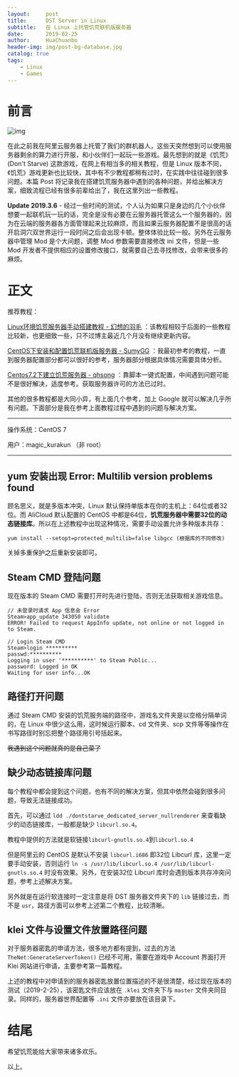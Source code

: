 ```yaml
---
layout:     post
title:      DST Server in Linux
subtitle:   在 Linux 上托管饥荒联机版服务器
date:       2019-02-25
author:     HuaChuanbo
header-img: img/post-bg-database.jpg
catalog: true
tags:
    - Linux
    - Games
---
```


# 前言

![img](https://timgsa.baidu.com/timg?image&quality=80&size=b9999_10000&sec=1551170999909&di=a15e87223b765eaef55319eb4de04990&imgtype=0&src=http%3A%2F%2Fimg.18183.duoku.com%2Fuploads%2Fallimg%2F161025%2F38-161025101209.jpg)

在此之前我在阿里云服务器上托管了我们的群机器人，这些天突然想到可以使用服务器剩余的算力进行开服，和小伙伴们一起玩一些游戏。最先想到的就是《饥荒》(Don't Starve) 这款游戏，在网上有相当多的相关教程，但是 Linux 版本不同，《饥荒》游戏更新也比较快，其中有不少教程都稍有过时，在实践中往往碰到很多问题。本篇 Post 将记录我在搭建饥荒服务器中遇到的各种问题，并给出解决方案，细致流程已经有很多前辈给出了，我在这里列出一些教程。

**Update 2019.3.6** - 经过一些时间的测试，个人认为如果只是身边的几个小伙伴想要一起联机玩一玩的话，完全是没有必要在云服务器托管这么一个服务器的，因为在云端的服务器各方面管理起来比较麻烦，而且如果云服务器配置不是很高的话开启洞穴双世界运行一段时间之后会出现卡顿。整体体验比较一般。另外在云服务器中管理 Mod 是个大问题，调整 Mod 参数需要直接修改 ini 文件，但是一些 Mod 开发者不提供相应的设置修改接口，就需要自己去寻找修改，会带来很多的麻烦。

# 正文

推荐教程：

[Linux环境饥荒服务器手动搭建教程 - 幻想的羽毛](https://www.feathersh1ne.com/archives/58/) ：该教程相较于后面的一些教程比较新，也更细致一些，只不过博主最近几个月没有继续更新内容。

[CentOS下安装和配置饥荒联机版服务器 - SumyGG](https://sumygg.com/2016/01/24/install-and-configure-dont-starve-together-server-on-centos/) ：我最初参考的教程，一直到服务器配置部分都可以很好的参考，服务器部分根据具体情况需要具体分析。

[Centos7.2下建立饥荒服务器 - qhsong](https://sqh.me/tech/build-dont-starve-together-server-on-centos/) ：靠脚本一键式配置，中间遇到问题可能不是很好解决，适度参考。获取服务器许可的方法已过时。

其他的很多教程都是大同小异，有上面几个参考，加上 Google 就可以解决几乎所有问题。下面部分是我在参考上面教程过程中遇到的问题与解决方案。

---

操作系统：CentOS 7

用户：magic_kurakun （非 root）

---

## yum 安装出现 Error: Multilib version problems found

顾名思义，就是多版本冲突，Linux 默认保持单版本在你的主机上：64位或者32位。而 AliCloud 默认配置的 CentOS 中都是64位，**饥荒服务器中需要32位的动态链接库**。所以在上述教程中出现这种情况，需要手动设置允许多种版本共存：

`yum install --setopt=protected_multilib=false libgcc (根据库的不同修改)`

关掉多重保护之后重新安装即可。

## Steam CMD 登陆问题

现在版本的 Steam CMD 需要打开时先进行登陆，否则无法获取相关游戏信息。
```
// 未登录时请求 App 信息会 Error
Steam>app_update 343050 validate
ERROR! Failed to request AppInfo update, not online or not logged in to Steam.

// Login Steam CMD
Steam>login **********
passwd:**********
Logging in user '**********' to Steam Public...
password: Logged in OK
Waiting for user info...OK
```

## 路径打开问题

通过 Steam CMD 安装的饥荒服务端的路径中，游戏名文件夹是以空格分隔单词的，在 Linux 中很少这么用，这时候运行脚本、cd 文件夹、scp 文件等等操作在书写路径时别忘把整个路径用引号括起来。

~~我遇到这个问题就真的是自己菜了~~

## 缺少动态链接库问题

每个教程中都会提到这个问题，也有不同的解决方案，但其中依然会碰到很多问题，导致无法链接成功。

首先，可以通过 `ldd ./dontstarve_dedicated_server_nullrenderer` 来查看缺少的动态链接库，一般都是缺少 `libcurl.so.4`。

教程中提供的方法就是软链接`libcurl-gnutls.so.4`到`libcurl.so.4`

但是阿里云的 CentOS 是默认不安装 `libcurl.i686` 即32位 Libcurl 库，这里一定要手动安装，否则运行 `ln -s /usr/lib/libcurl.so.4 /usr/lib/libcurl-gnutls.so.4` 时没有效果。另外，在安装32位 Libcurl 库时会遇到版本共存冲突问题，参考上述解决方案。

另外就是在运行软连接时一定注意是将 DST 服务器文件夹下的 `lib` 链接过去，而不是 `usr`，路径方面可以参考上述第二个教程，比较清晰。

## klei 文件与设置文件放置路径问题

对于服务器密匙的申请方法，很多地方都有提到，过去的方法 `TheNet:GenerateServerToken()` 已经不可用，需要在游戏中 Account 界面打开 Klei 网站进行申请，主要参考第一篇教程。

上述的教程中对申请到的服务器密匙放置位置描述的不是很清楚，经过现在版本的测试（2019-2-25），该密匙文件应该放在 `.klei` 文件夹下与 `master` 文件夹同目录。同样的，服务器世界配置等 `.ini` 文件亦要放在该目录下。



# 结尾

希望饥荒能给大家带来诸多欢乐。

以上。



























